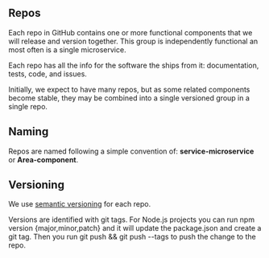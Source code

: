 ## Repos
Each repo in GitHub contains one or more functional components that we will release and version together. This group is independently functional an most often is a single microservice.

Each repo has all the info for the software the ships from it: documentation, tests, code, and issues. 

Initially, we expect to have many repos, but as some related components become stable, they may be combined into a single versioned group in a single repo.

## Naming
Repos are named following a simple convention of: **service-microservice** or **Area-component**.

## Versioning
We use [semantic versioning](http://semver.org/) for each repo. 

Versions are identified with git tags. For Node.js projects you can run npm version {major,minor,patch} and it will update the package.json and create a git tag. Then you run git push && git push --tags to push the change to the repo.